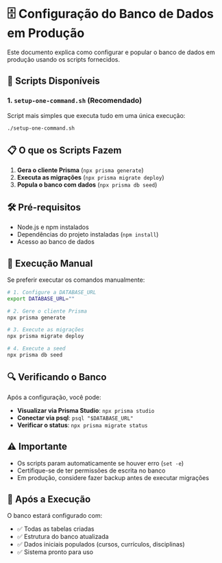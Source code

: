 # 🗄️ Configuração do Banco de Dados em Produção

Este documento explica como configurar e popular o banco de dados em produção usando os scripts fornecidos.

## 🚀 Scripts Disponíveis

### 1. `setup-one-command.sh` (Recomendado)
Script mais simples que executa tudo em uma única execução:

```bash
./setup-one-command.sh
```

## 📋 O que os Scripts Fazem

1. **Gera o cliente Prisma** (`npx prisma generate`)
2. **Executa as migrações** (`npx prisma migrate deploy`)
3. **Popula o banco com dados** (`npx prisma db seed`)

## 🛠️ Pré-requisitos

- Node.js e npm instalados
- Dependências do projeto instaladas (`npm install`)
- Acesso ao banco de dados

## 📝 Execução Manual

Se preferir executar os comandos manualmente:

```bash
# 1. Configure a DATABASE_URL
export DATABASE_URL=""

# 2. Gere o cliente Prisma
npx prisma generate

# 3. Execute as migrações
npx prisma migrate deploy

# 4. Execute a seed
npx prisma db seed
```

## 🔍 Verificando o Banco

Após a configuração, você pode:

- **Visualizar via Prisma Studio**: `npx prisma studio`
- **Conectar via psql**: `psql "$DATABASE_URL"`
- **Verificar o status**: `npx prisma migrate status`

## ⚠️ Importante

- Os scripts param automaticamente se houver erro (`set -e`)
- Certifique-se de ter permissões de escrita no banco
- Em produção, considere fazer backup antes de executar migrações

## 🎉 Após a Execução

O banco estará configurado com:
- ✅ Todas as tabelas criadas
- ✅ Estrutura do banco atualizada
- ✅ Dados iniciais populados (cursos, currículos, disciplinas)
- ✅ Sistema pronto para uso
